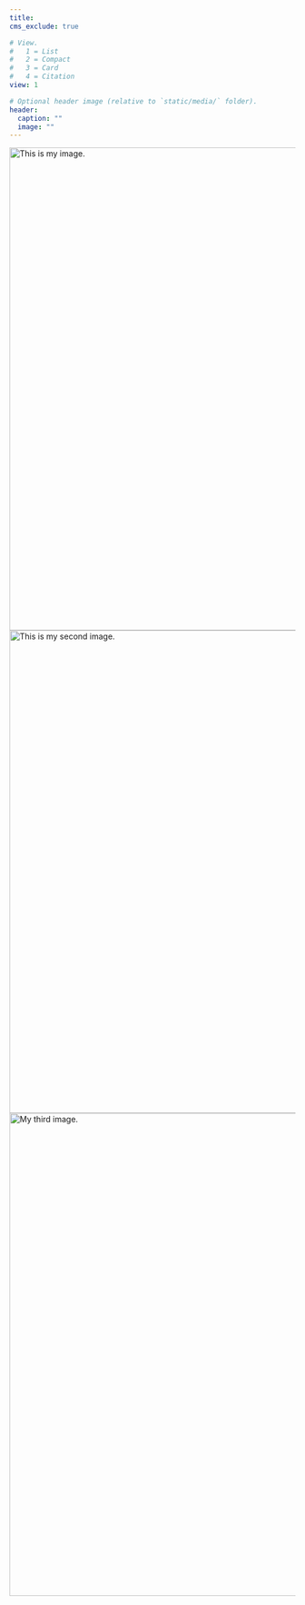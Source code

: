```yaml
---
title: 
cms_exclude: true

# View.
#   1 = List
#   2 = Compact
#   3 = Card
#   4 = Citation
view: 1

# Optional header image (relative to `static/media/` folder).
header:
  caption: ""
  image: ""
---
```

<html>
  <head>
    <title>Pretty</title>
  </head>
  <body>
    <div class="container">
      <div class="image"> <img src="https://i.pinimg.com/736x/fb/14/36/fb14367fee180889b66e95d3a0659a4a.jpg" alt="This is my image." height="850px"/> </div> 
      <div class="image"> <img src="https://i.pinimg.com/564x/30/33/4c/30334cb60ebcb05da34f6fc9bd2a9d8e.jpg" alt="This is my second image." height="850px"/> </div> 
     <div class="image"> <img src="https://i.pinimg.com/564x/af/e3/eb/afe3eb181af33e1af29ec78448631382.jpg" alt="My third image." height="850px"/> </div> 
    </div>
  </body>
</html>